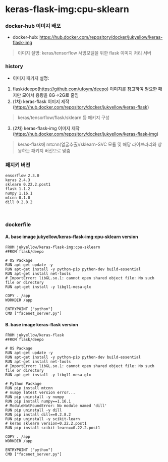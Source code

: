 # keras-flask-img:cpu-sklearn

### docker-hub 이미지 배포  
- docker-hub: https://hub.docker.com/repository/docker/jukyellow/keras-flask-img  
> 이미지 설명: keras/tensorflow 서빙모델을 위한 flask 이미지 처리 서버  

### history  
- 이미지 패키지 설명:  
1. flask/deepo(https://github.com/ufoym/deepo) 이미지를 참고하여 필요한 패지만 모아서 용량을 8G->2G로 줄임  
2. (1차) keras-flask 이미지 제작(https://hub.docker.com/repository/docker/jukyellow/keras-flask)  
> keras/tensorflow/flask/sklearn 등 패키지 구성  
3. (2차) keras-flask-img 이미지 제작(https://hub.docker.com/repository/docker/jukyellow/keras-flask-img)  
> keras-flask에 mtcnn(얼굴추출)/sklearn-SVC 모듈 및 해당 라이브러리와 상응하는 패키지 버전으로 맞춤  

### 패지키 버전
```
ensorflow 2.3.0
keras 2.4.3
sklearn 0.22.2.post1
flask 1.1.2
numpy 1.16.1
mtcnn 0.1.0
dill 0.2.8.2
```
<br>

### dockerfile 
#### A. base image jukyellow/keras-flask-img:cpu-sklearn version
```
FROM jukyellow/keras-flask-img:cpu-sklearn
#FROM flask/deepo

# OS Package
RUN apt-get update -y
RUN apt-get install -y python-pip python-dev build-essential
RUN apt-get install net-tools
# ImportError: libGL.so.1: cannot open shared object file: No such file or directory
RUN apt-get install -y libgl1-mesa-glx

COPY . /app
WORKDIR /app

ENTRYPOINT ["python"]
CMD ["facenet_server.py"]
```

#### B. base image keras-flask version
```
FROM jukyellow/keras-flask
#FROM flask/deepo

# OS Package
RUN apt-get update -y
RUN apt-get install -y python-pip python-dev build-essential
RUN apt-get install net-tools
# ImportError: libGL.so.1: cannot open shared object file: No such file or directory
RUN apt-get install -y libgl1-mesa-glx

# Python Package
RUN pip install mtcnn
# numpy latest version error...
RUN pip uninstall -y numpy
RUN pip install numpy==1.16.1
# ModuleNotFoundError: No module named 'dill'
RUN pip uninstall -y dill
RUN pip install dill==0.2.8.2
RUN pip uninstall -y scikit-learn
# keras sklearn version=0.22.2.post1
RUN pip install scikit-learn==0.22.2.post1

COPY . /app
WORKDIR /app

ENTRYPOINT ["python"]
CMD ["facenet_server.py"]
```
